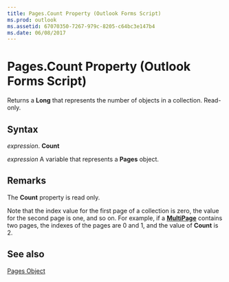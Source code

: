 ```yaml
---
title: Pages.Count Property (Outlook Forms Script)
ms.prod: outlook
ms.assetid: 67070350-7267-979c-8205-c64bc3e147b4
ms.date: 06/08/2017
---
```



# Pages.Count Property (Outlook Forms Script)

Returns a  **Long** that represents the number of objects in a collection. Read-only.


## Syntax

 _expression_. **Count**

 _expression_ A variable that represents a  **Pages** object.


## Remarks

The  **Count** property is read only.

Note that the index value for the first page of a collection is zero, the value for the second page is one, and so on. For example, if a  **[MultiPage](Outlook.multipage.md)** contains two pages, the indexes of the pages are 0 and 1, and the value of **Count** is 2.


## See also


 [Pages Object](Outlook.pages(object).md)

